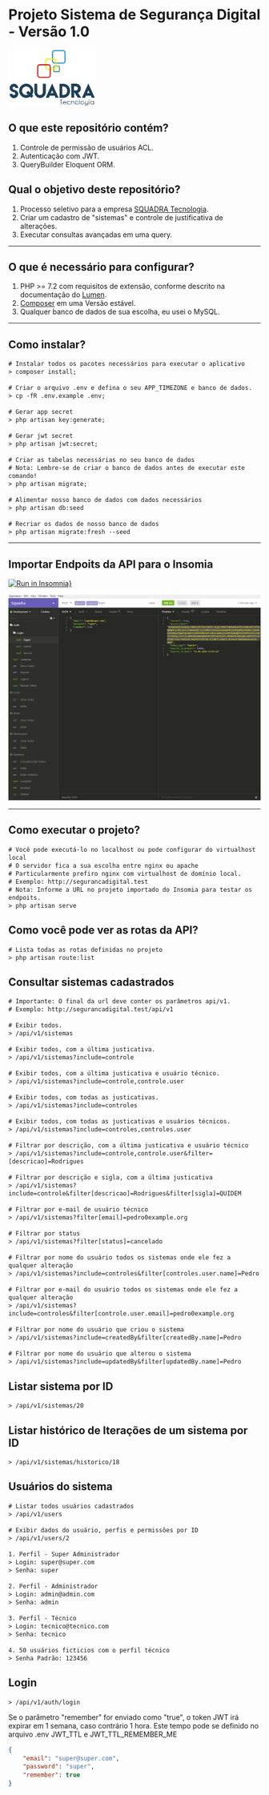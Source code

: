 # Projeto Sistema de Segurança Digital - Versão 1.0 

[![SQUADRA Tecnologia}](doc/img/logo.svg)](https://www.squadra.com.br) 

## O que este repositório contém?
1. Controle de permissão de usuários ACL.
2. Autenticação com JWT.
3. QueryBuilder Eloquent ORM.

## Qual o objetivo deste repositório?
1. Processo seletivo para a empresa [SQUADRA Tecnologia](https://www.squadra.com.br).
2. Criar um cadastro de "sistemas" e controle de justificativa de alterações.
3. Executar consultas avançadas em uma query.

--- 
## O que é necessário para configurar?
1. PHP >= 7.2 com requisitos de extensão, conforme descrito na documentação do [Lumen](https://lumen.laravel.com/docs/6.x#server-requirements).
3. [Composer](https://getcomposer.org/) em uma Versão estável.
4. Qualquer banco de dados de sua escolha, eu usei o MySQL.

---
## Como instalar?
```shell script
# Instalar todos os pacotes necessários para executar o aplicativo
> composer install;

# Criar o arquivo .env e defina o seu APP_TIMEZONE e banco de dados.
> cp -fR .env.example .env;

# Gerar app secret
> php artisan key:generate;

# Gerar jwt secret
> php artisan jwt:secret;

# Criar as tabelas necessárias no seu banco de dados
# Nota: Lembre-se de criar o banco de dados antes de executar este comando!
> php artisan migrate;

# Alimentar nosso banco de dados com dados necessários
> php artisan db:seed

# Recriar os dados de nosso banco de dados
> php artisan migrate:fresh --seed
```
---
## Importar Endpoits da API para o Insomia
[![Run in Insomnia}](https://insomnia.rest/images/run.svg)](https://insomnia.rest/run/?label=Squadra%20API&uri=https%3A%2F%2Fraw.githubusercontent.com%2Fjotapepinheiro%2Fseguranca-digital%2Fmaster%2Fdoc%2Farquivos%2FInsomnia_export.json)

![](doc/img/insomia.gif)

---
## Como executar o projeto?
```shell script
# Você pode executá-lo no localhost ou pode configurar do virtualhost local
# O servidor fica a sua escolha entre nginx ou apache
# Particularmente prefiro nginx com virtualhost de domínio local. 
# Exemplo: http://segurancadigital.test
# Nota: Informe a URL no projeto importado do Insomia para testar os endpoits. 
> php artisan serve
```

## Como você pode ver as rotas da API?
```shell script
# Lista todas as rotas definidas no projeto 
> php artisan route:list
```

## Consultar sistemas cadastrados
```
# Importante: O final da url deve conter os parâmetros api/v1. 
# Exemplo: http://segurancadigital.test/api/v1

# Exibir todos.
> /api/v1/sistemas

# Exibir todos, com a última justicativa.
> /api/v1/sistemas?include=controle

# Exibir todos, com a última justicativa e usuário técnico.
> /api/v1/sistemas?include=controle,controle.user

# Exibir todos, com todas as justicativas.
> /api/v1/sistemas?include=controles

# Exibir todos, com todas as justicativas e usuários técnicos.
> /api/v1/sistemas?include=controles,controles.user

# Filtrar por descrição, com a última justicativa e usuário técnico
> /api/v1/sistemas?include=controle,controle.user&filter=[descricao]=Rodrigues

# Filtrar por descrição e sigla, com a última justicativa
> /api/v1/sistemas?include=controle&filter[descricao]=Rodrigues&filter[sigla]=QUIDEM

# Filtrar por e-mail de usuário técnico
> /api/v1/sistemas?filter[email]=pedro0example.org

# Filtrar por status
> /api/v1/sistemas?filter[status]=cancelado

# Filtrar por nome do usuário todos os sistemas onde ele fez a qualquer alteração
> /api/v1/sistemas?include=controles&filter[controles.user.name]=Pedro

# Filtrar por e-mail do usuário todos os sistemas onde ele fez a qualquer alteração
> /api/v1/sistemas?include=controles&filter[controle.user.email]=pedro0example.org

# Filtrar por nome do usuário que criou o sistema
> /api/v1/sistemas?include=createdBy&filter[createdBy.name]=Pedro

# Filtrar por nome do usuário que alterou o sistema
> /api/v1/sistemas?include=updatedBy&filter[updatedBy.name]=Pedro
```

## Listar sistema por ID
```
> /api/v1/sistemas/20
```

## Listar histórico de lterações de um sistema por ID
```
> /api/v1/sistemas/historico/18
```

## Usuários do sistema
```
# Listar todos usuários cadastrados
> /api/v1/users

# Exibir dados do usuário, perfis e permissões por ID
> /api/v1/users/2

1. Perfil - Super Administrador
> Login: super@super.com 
> Senha: super

2. Perfil - Administrador
> Login: admin@admin.com
> Senha: admin

3. Perfil - Técnico
> Login: tecnico@tecnico.com
> Senha: tecnico

4. 50 usuários ficticios com o perfil técnico 
> Senha Padrão: 123456

```

## Login
```
> /api/v1/auth/login
```
Se o parâmetro "remember" for enviado como "true", o token JWT irá expirar em 1 semana, caso contrário 1 hora.
Este tempo pode se definido no arquivo .env
JWT_TTL e JWT_TTL_REMEMBER_ME
```json
{
	"email": "super@super.com",
	"password": "super",
	"remember": true
}

```

